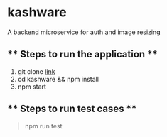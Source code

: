 # kashware
A backend microservice   for auth and image resizing

## ** Steps to run the application **
1. git clone [link](https://github.com/Sarvottam/kashware.git)
2. cd kashware && npm install
3. npm start


## ** Steps to run test cases **
> npm run test
